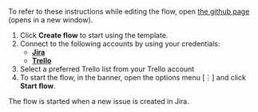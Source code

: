 To refer to these instructions while editing the flow, open [the github page](Creates%20a%20Trello%20card%20for%20a%20new%20Insightly%20lead_instructions.md) (opens in a new window).

1.	Click **Create flow** to start using the template.
2.	Connect to the following accounts by using your credentials:
    - [**Jira** ](https://ibm.biz/ach2jira)
    - [**Trello**](https://ibm.biz/actrello)
3.  Select a preferred Trello list from your Trello account
4.	To start the flow, in the banner, open the options menu [⋮] and click **Start flow**.

The flow is started when a new issue is created in Jira.

